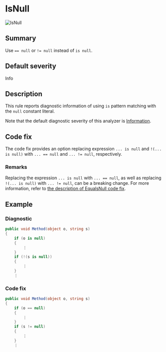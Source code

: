 # IsNull

![IsNull][fig-IsNull]

## Summary

Use `== null` or `!= null` instead of `is null`.

## Default severity

Info

## Description

This rule reports diagnostic information of using `is` pattern matching
with the `null` constant literal.

Note that the default diagnostic severity of this analyzer is
[Information][diagnostic-severity].

## Code fix

The code fix provides an option replacing expression `... is null` and
`!(... is null)` with `... == null` and `... != null`, respectively.

### Remarks

Replacing the expression `... is null` with `... == null`, as well as replacing
`!(... is null)` with `... != null`, can be a breaking change.
For more information, refer to
[the description of EqualsNull code fix](EqualsNull.md#Remarks).

## Example

### Diagnostic

```csharp
public void Method(object o, string s)
{
    if (o is null)
    {
        ⋮
    }
    if (!(s is null))
    {
        ⋮
    }
    ⋮
```

### Code fix

```csharp
public void Method(object o, string s)
{
    if (o == null)
    {
        ⋮
    }
    if (s != null)
    {
        ⋮
    }
    ⋮
```

[diagnostic-severity]:
  https://docs.microsoft.com/en-us/dotnet/api/microsoft.codeanalysis.diagnosticseverity?view=roslyn-dotnet
[fig-IsNull]:
  https://maroontress.github.io/StyleChecker/images/IsNull.png
